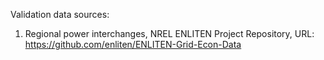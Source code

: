Validation data sources: 

1. Regional power interchanges, NREL ENLITEN Project Repository, URL: https://github.com/enliten/ENLITEN-Grid-Econ-Data
